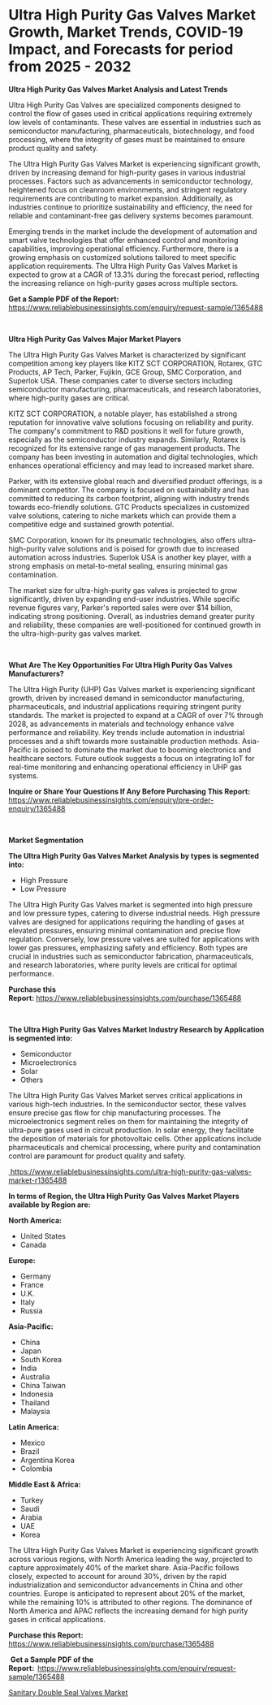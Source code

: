<p><h1>Ultra High Purity Gas Valves Market Growth, Market Trends, COVID-19 Impact, and Forecasts for period from 2025 - 2032</h1></p><p><strong>Ultra High Purity Gas Valves Market Analysis and Latest Trends</strong></p>
<p><p>Ultra High Purity Gas Valves are specialized components designed to control the flow of gases used in critical applications requiring extremely low levels of contaminants. These valves are essential in industries such as semiconductor manufacturing, pharmaceuticals, biotechnology, and food processing, where the integrity of gases must be maintained to ensure product quality and safety.</p><p>The Ultra High Purity Gas Valves Market is experiencing significant growth, driven by increasing demand for high-purity gases in various industrial processes. Factors such as advancements in semiconductor technology, heightened focus on cleanroom environments, and stringent regulatory requirements are contributing to market expansion. Additionally, as industries continue to prioritize sustainability and efficiency, the need for reliable and contaminant-free gas delivery systems becomes paramount.</p><p>Emerging trends in the market include the development of automation and smart valve technologies that offer enhanced control and monitoring capabilities, improving operational efficiency. Furthermore, there is a growing emphasis on customized solutions tailored to meet specific application requirements. The Ultra High Purity Gas Valves Market is expected to grow at a CAGR of 13.3% during the forecast period, reflecting the increasing reliance on high-purity gases across multiple sectors.</p></p>
<p><strong>Get a Sample PDF of the Report:&nbsp;</strong> <a href="https://www.reliablebusinessinsights.com/enquiry/request-sample/1365488?utm_campaign=3003&utm_medium=2&utm_source=Github&utm_content=ia&utm_term=22032025&utm_id=ultra-high-purity-gas-valves">https://www.reliablebusinessinsights.com/enquiry/request-sample/1365488</a></p>
<p>&nbsp;</p>
<p><strong>Ultra High Purity Gas Valves Major Market Players</strong></p>
<p><p>The Ultra High Purity Gas Valves Market is characterized by significant competition among key players like KITZ SCT CORPORATION, Rotarex, GTC Products, AP Tech, Parker, Fujikin, GCE Group, SMC Corporation, and Superlok USA. These companies cater to diverse sectors including semiconductor manufacturing, pharmaceuticals, and research laboratories, where high-purity gases are critical.</p><p>KITZ SCT CORPORATION, a notable player, has established a strong reputation for innovative valve solutions focusing on reliability and purity. The company's commitment to R&D positions it well for future growth, especially as the semiconductor industry expands. Similarly, Rotarex is recognized for its extensive range of gas management products. The company has been investing in automation and digital technologies, which enhances operational efficiency and may lead to increased market share.</p><p>Parker, with its extensive global reach and diversified product offerings, is a dominant competitor. The company is focused on sustainability and has committed to reducing its carbon footprint, aligning with industry trends towards eco-friendly solutions. GTC Products specializes in customized valve solutions, catering to niche markets which can provide them a competitive edge and sustained growth potential.</p><p>SMC Corporation, known for its pneumatic technologies, also offers ultra-high-purity valve solutions and is poised for growth due to increased automation across industries. Superlok USA is another key player, with a strong emphasis on metal-to-metal sealing, ensuring minimal gas contamination.</p><p>The market size for ultra-high-purity gas valves is projected to grow significantly, driven by expanding end-user industries. While specific revenue figures vary, Parker's reported sales were over $14 billion, indicating strong positioning. Overall, as industries demand greater purity and reliability, these companies are well-positioned for continued growth in the ultra-high-purity gas valves market.</p></p>
<p>&nbsp;</p>
<p><strong>What Are The Key Opportunities For Ultra High Purity Gas Valves Manufacturers?</strong></p>
<p><p>The Ultra High Purity (UHP) Gas Valves market is experiencing significant growth, driven by increased demand in semiconductor manufacturing, pharmaceuticals, and industrial applications requiring stringent purity standards. The market is projected to expand at a CAGR of over 7% through 2028, as advancements in materials and technology enhance valve performance and reliability. Key trends include automation in industrial processes and a shift towards more sustainable production methods. Asia-Pacific is poised to dominate the market due to booming electronics and healthcare sectors. Future outlook suggests a focus on integrating IoT for real-time monitoring and enhancing operational efficiency in UHP gas systems.</p></p>
<p><strong>Inquire or Share Your Questions If Any Before Purchasing This Report:</strong> <a href="https://www.reliablebusinessinsights.com/enquiry/pre-order-enquiry/1365488?utm_campaign=3003&utm_medium=2&utm_source=Github&utm_content=ia&utm_term=22032025&utm_id=ultra-high-purity-gas-valves">https://www.reliablebusinessinsights.com/enquiry/pre-order-enquiry/1365488</a></p>
<p>&nbsp;</p>
<p><strong>Market Segmentation</strong></p>
<p><strong>The Ultra High Purity Gas Valves Market Analysis by types is segmented into:</strong></p>
<p><ul><li>High Pressure</li><li>Low Pressure</li></ul></p>
<p><p>The Ultra High Purity Gas Valves market is segmented into high pressure and low pressure types, catering to diverse industrial needs. High pressure valves are designed for applications requiring the handling of gases at elevated pressures, ensuring minimal contamination and precise flow regulation. Conversely, low pressure valves are suited for applications with lower gas pressures, emphasizing safety and efficiency. Both types are crucial in industries such as semiconductor fabrication, pharmaceuticals, and research laboratories, where purity levels are critical for optimal performance.</p></p>
<p><strong>Purchase this Report:&nbsp;</strong><a href="https://www.reliablebusinessinsights.com/purchase/1365488?utm_campaign=3003&utm_medium=2&utm_source=Github&utm_content=ia&utm_term=22032025&utm_id=ultra-high-purity-gas-valves">https://www.reliablebusinessinsights.com/purchase/1365488</a></p>
<p>&nbsp;</p>
<p><strong>The Ultra High Purity Gas Valves Market Industry Research by Application is segmented into:</strong></p>
<p><ul><li>Semiconductor</li><li>Microelectronics</li><li>Solar</li><li>Others</li></ul></p>
<p><p>The Ultra High Purity Gas Valves Market serves critical applications in various high-tech industries. In the semiconductor sector, these valves ensure precise gas flow for chip manufacturing processes. The microelectronics segment relies on them for maintaining the integrity of ultra-pure gases used in circuit production. In solar energy, they facilitate the deposition of materials for photovoltaic cells. Other applications include pharmaceuticals and chemical processing, where purity and contamination control are paramount for product quality and safety.</p></p>
<p><a href="https://www.reliablebusinessinsights.com/ultra-high-purity-gas-valves-market-r1365488?utm_campaign=3003&utm_medium=2&utm_source=Github&utm_content=ia&utm_term=22032025&utm_id=ultra-high-purity-gas-valves">&nbsp;https://www.reliablebusinessinsights.com/ultra-high-purity-gas-valves-market-r1365488</a></p>
<p><strong>In terms of Region, the Ultra High Purity Gas Valves Market Players available by Region are:</strong></p>
<p>
    <p> <strong> North America: </strong>
        <ul>
            <li>United States</li>
            <li>Canada</li>
        </ul>
        </p> 
    <p> <strong> Europe: </strong>
        <ul>
            <li>Germany</li>
            <li>France</li>
            <li>U.K.</li>
            <li>Italy</li>
            <li>Russia</li>
        </ul>
        </p> 
    <p> <strong> Asia-Pacific: </strong>
        <ul>
            <li>China</li>
            <li>Japan</li>
            <li>South Korea</li>
            <li>India</li>
            <li>Australia</li>
            <li>China Taiwan</li>
            <li>Indonesia</li>
            <li>Thailand</li>
            <li>Malaysia</li>
        </ul>
        </p> 
    <p> <strong> Latin America: </strong>
        <ul>
            <li>Mexico</li>
            <li>Brazil</li>
            <li>Argentina Korea</li>
            <li>Colombia</li>
        </ul>
        </p> 
    <p> <strong> Middle East & Africa: </strong>
        <ul>
            <li>Turkey</li>
            <li>Saudi</li>
            <li>Arabia</li>
            <li>UAE</li>
            <li>Korea</li>
        </ul>
    </p>
    </p>
<p><p>The Ultra High Purity Gas Valves Market is experiencing significant growth across various regions, with North America leading the way, projected to capture approximately 40% of the market share. Asia-Pacific follows closely, expected to account for around 30%, driven by the rapid industrialization and semiconductor advancements in China and other countries. Europe is anticipated to represent about 20% of the market, while the remaining 10% is attributed to other regions. The dominance of North America and APAC reflects the increasing demand for high purity gases in critical applications.</p></p>
<p><strong>Purchase this Report: </strong><a href="https://www.reliablebusinessinsights.com/purchase/1365488?utm_campaign=3003&utm_medium=2&utm_source=Github&utm_content=ia&utm_term=22032025&utm_id=ultra-high-purity-gas-valves">https://www.reliablebusinessinsights.com/purchase/1365488</a></p>
<p>&nbsp;<strong>Get a Sample PDF of the Report:&nbsp;&nbsp;</strong><a href="https://www.reliablebusinessinsights.com/enquiry/request-sample/1365488?utm_campaign=3003&utm_medium=2&utm_source=Github&utm_content=ia&utm_term=22032025&utm_id=ultra-high-purity-gas-valves">https://www.reliablebusinessinsights.com/enquiry/request-sample/1365488</a></p>
<p><strong></strong></p>
<p><p><a href="https://github.com/muhjanaidu/Market-Research-Report-List-1/blob/main/sanitary-double-seal-valves-market.md?utm_campaign=3003&utm_medium=2&utm_source=Github&utm_content=ia&utm_term=22032025&utm_id=ultra-high-purity-gas-valves">Sanitary Double Seal Valves Market</a></p></p>